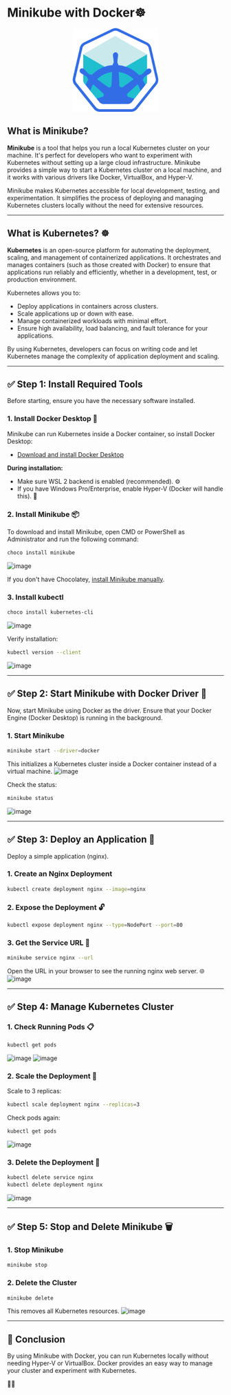 # Minikube with Docker☸️

<p align="center">
  <img src="https://raw.githubusercontent.com/TarakKatoch/My-Docker-Dockyard/54505203108590859cc273cd9a1c18bb9f018e76/Minikube%20with%20Docker%20on%20Windows/assets/logo.png" alt="Minikube Logo" width="200" />
</p>

## What is Minikube? 

**Minikube** is a tool that helps you run a local Kubernetes cluster on your machine. It's perfect for developers who want to experiment with Kubernetes without setting up a large cloud infrastructure. Minikube provides a simple way to start a Kubernetes cluster on a local machine, and it works with various drivers like Docker, VirtualBox, and Hyper-V.

Minikube makes Kubernetes accessible for local development, testing, and experimentation. It simplifies the process of deploying and managing Kubernetes clusters locally without the need for extensive resources.

---

## What is Kubernetes? ☸️

**Kubernetes** is an open-source platform for automating the deployment, scaling, and management of containerized applications. It orchestrates and manages containers (such as those created with Docker) to ensure that applications run reliably and efficiently, whether in a development, test, or production environment.

Kubernetes allows you to:
- Deploy applications in containers across clusters.
- Scale applications up or down with ease.
- Manage containerized workloads with minimal effort.
- Ensure high availability, load balancing, and fault tolerance for your applications.

By using Kubernetes, developers can focus on writing code and let Kubernetes manage the complexity of application deployment and scaling.

---

## ✅ Step 1: Install Required Tools

Before starting, ensure you have the necessary software installed.

### 1. Install Docker Desktop 🐋

Minikube can run Kubernetes inside a Docker container, so install Docker Desktop:

- [Download and install Docker Desktop](https://www.docker.com/products/docker-desktop/)

**During installation:**
- Make sure WSL 2 backend is enabled (recommended). ⚙️
- If you have Windows Pro/Enterprise, enable Hyper-V (Docker will handle this). 🔧

### 2. Install Minikube 📦

To download and install Minikube, open CMD or PowerShell as Administrator and run the following command:
```bash
choco install minikube
```
![image](https://github.com/user-attachments/assets/8ca2f6e6-9ce2-42b6-806e-087455b65152)

If you don't have Chocolatey, [install Minikube manually](https://minikube.sigs.k8s.io/docs/start/).

### 3. Install kubectl

```bash
choco install kubernetes-cli
```
![image](https://github.com/user-attachments/assets/45d24724-3789-49d4-93dc-88919ff6be82)

Verify installation:
```bash
kubectl version --client
```
![image](https://github.com/user-attachments/assets/1d4d125e-6273-4698-984c-1e6840e261d8)

---

## ✅ Step 2: Start Minikube with Docker Driver 🐳

Now, start Minikube using Docker as the driver. Ensure that your Docker Engine (Docker Desktop) is running in the background.

### 1. Start Minikube
```bash
minikube start --driver=docker
```
This initializes a Kubernetes cluster inside a Docker container instead of a virtual machine.
![image](https://github.com/user-attachments/assets/2a240e04-b5de-4890-835e-9e1aef0ce460)

Check the status:
```bash
minikube status
```
![image](https://github.com/user-attachments/assets/6c5d2106-ba31-4b93-b515-d657e619aecf)

---

## ✅ Step 3: Deploy an Application 🚀

Deploy a simple application (nginx).

### 1. Create an Nginx Deployment
```bash
kubectl create deployment nginx --image=nginx
```

### 2. Expose the Deployment 🔓
```bash
kubectl expose deployment nginx --type=NodePort --port=80
```

### 3. Get the Service URL 🔗
```bash
minikube service nginx --url
```
Open the URL in your browser to see the running nginx web server. 🌐
![image](https://github.com/user-attachments/assets/affc039c-4245-46e2-91a2-85dbb312baac)

---

## ✅ Step 4: Manage Kubernetes Cluster

### 1. Check Running Pods 📋
```bash
kubectl get pods
```
![image](https://github.com/user-attachments/assets/d8f0e9f3-4f6d-4550-a1d3-d71adccc370c)
![image](https://github.com/user-attachments/assets/af5e020b-8526-4b1d-9fec-b764d1ea30cb)

### 2. Scale the Deployment 📏
Scale to 3 replicas:
```bash
kubectl scale deployment nginx --replicas=3
```
Check pods again:
```bash
kubectl get pods
```
![image](https://github.com/user-attachments/assets/c9e09a5c-333b-4931-8d1d-ff95eff59a4c)

### 3. Delete the Deployment 🧹
```bash
kubectl delete service nginx
kubectl delete deployment nginx
```
![image](https://github.com/user-attachments/assets/f92aae1a-b4a1-456d-ab8c-83aa5e78c1aa)

---

## ✅ Step 5: Stop and Delete Minikube 🗑️

### 1. Stop Minikube
```bash
minikube stop
```

### 2. Delete the Cluster 
```bash
minikube delete
```
This removes all Kubernetes resources.
![image](https://github.com/user-attachments/assets/25b2a54f-bf56-463d-8784-0642786aaa01)

---

## 🎯 Conclusion

By using Minikube with Docker, you can run Kubernetes locally without needing Hyper-V or VirtualBox. Docker provides an easy way to manage your cluster and experiment with Kubernetes.

🚀😊


